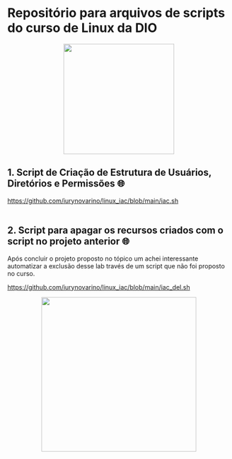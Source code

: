 # Repositório para arquivos de scripts do curso de Linux da DIO
<p align="center">
    <img width="250" src="https://media1.tenor.com/images/316e01519fea9e0610ce72f825894c53/tenor.gif?itemid=9921841">
</p>    

## 1. Script de Criação de Estrutura de Usuários, Diretórios e Permissões 🌐

https://github.com/iurynovarino/linux_iac/blob/main/iac.sh
<br><br>
## 2. Script para apagar os recursos criados com o script no projeto anterior 🌐
Após concluir o projeto proposto no tópico um achei interessante automatizar a exclusão desse lab través de um script que não foi proposto no curso.

https://github.com/iurynovarino/linux_iac/blob/main/iac_del.sh
<p align="center">
    <img width="350" src="https://c.tenor.com/GfSX-u7VGM4AAAAC/coding.gif">
</p>
